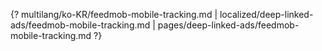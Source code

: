 {? multilang/ko-KR/feedmob-mobile-tracking.md | localized/deep-linked-ads/feedmob-mobile-tracking.md | pages/deep-linked-ads/feedmob-mobile-tracking.md ?}
